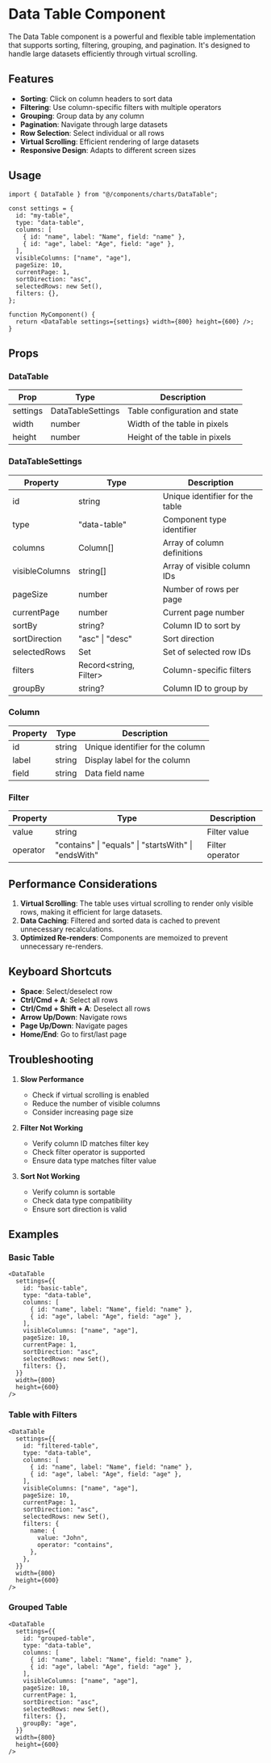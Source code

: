 # Data Table Component

The Data Table component is a powerful and flexible table implementation that supports sorting, filtering, grouping, and pagination. It's designed to handle large datasets efficiently through virtual scrolling.

## Features

- **Sorting**: Click on column headers to sort data
- **Filtering**: Use column-specific filters with multiple operators
- **Grouping**: Group data by any column
- **Pagination**: Navigate through large datasets
- **Row Selection**: Select individual or all rows
- **Virtual Scrolling**: Efficient rendering of large datasets
- **Responsive Design**: Adapts to different screen sizes

## Usage

```tsx
import { DataTable } from "@/components/charts/DataTable";

const settings = {
  id: "my-table",
  type: "data-table",
  columns: [
    { id: "name", label: "Name", field: "name" },
    { id: "age", label: "Age", field: "age" },
  ],
  visibleColumns: ["name", "age"],
  pageSize: 10,
  currentPage: 1,
  sortDirection: "asc",
  selectedRows: new Set(),
  filters: {},
};

function MyComponent() {
  return <DataTable settings={settings} width={800} height={600} />;
}
```

## Props

### DataTable

| Prop     | Type              | Description                   |
| -------- | ----------------- | ----------------------------- |
| settings | DataTableSettings | Table configuration and state |
| width    | number            | Width of the table in pixels  |
| height   | number            | Height of the table in pixels |

### DataTableSettings

| Property       | Type                   | Description                     |
| -------------- | ---------------------- | ------------------------------- |
| id             | string                 | Unique identifier for the table |
| type           | "data-table"           | Component type identifier       |
| columns        | Column[]               | Array of column definitions     |
| visibleColumns | string[]               | Array of visible column IDs     |
| pageSize       | number                 | Number of rows per page         |
| currentPage    | number                 | Current page number             |
| sortBy         | string?                | Column ID to sort by            |
| sortDirection  | "asc" \| "desc"        | Sort direction                  |
| selectedRows   | Set<string>            | Set of selected row IDs         |
| filters        | Record<string, Filter> | Column-specific filters         |
| groupBy        | string?                | Column ID to group by           |

### Column

| Property | Type   | Description                      |
| -------- | ------ | -------------------------------- |
| id       | string | Unique identifier for the column |
| label    | string | Display label for the column     |
| field    | string | Data field name                  |

### Filter

| Property | Type                                                 | Description     |
| -------- | ---------------------------------------------------- | --------------- |
| value    | string                                               | Filter value    |
| operator | "contains" \| "equals" \| "startsWith" \| "endsWith" | Filter operator |

## Performance Considerations

1. **Virtual Scrolling**: The table uses virtual scrolling to render only visible rows, making it efficient for large datasets.
2. **Data Caching**: Filtered and sorted data is cached to prevent unnecessary recalculations.
3. **Optimized Re-renders**: Components are memoized to prevent unnecessary re-renders.

## Keyboard Shortcuts

- **Space**: Select/deselect row
- **Ctrl/Cmd + A**: Select all rows
- **Ctrl/Cmd + Shift + A**: Deselect all rows
- **Arrow Up/Down**: Navigate rows
- **Page Up/Down**: Navigate pages
- **Home/End**: Go to first/last page

## Troubleshooting

1. **Slow Performance**

   - Check if virtual scrolling is enabled
   - Reduce the number of visible columns
   - Consider increasing page size

2. **Filter Not Working**

   - Verify column ID matches filter key
   - Check filter operator is supported
   - Ensure data type matches filter value

3. **Sort Not Working**
   - Verify column is sortable
   - Check data type compatibility
   - Ensure sort direction is valid

## Examples

### Basic Table

```tsx
<DataTable
  settings={{
    id: "basic-table",
    type: "data-table",
    columns: [
      { id: "name", label: "Name", field: "name" },
      { id: "age", label: "Age", field: "age" },
    ],
    visibleColumns: ["name", "age"],
    pageSize: 10,
    currentPage: 1,
    sortDirection: "asc",
    selectedRows: new Set(),
    filters: {},
  }}
  width={800}
  height={600}
/>
```

### Table with Filters

```tsx
<DataTable
  settings={{
    id: "filtered-table",
    type: "data-table",
    columns: [
      { id: "name", label: "Name", field: "name" },
      { id: "age", label: "Age", field: "age" },
    ],
    visibleColumns: ["name", "age"],
    pageSize: 10,
    currentPage: 1,
    sortDirection: "asc",
    selectedRows: new Set(),
    filters: {
      name: {
        value: "John",
        operator: "contains",
      },
    },
  }}
  width={800}
  height={600}
/>
```

### Grouped Table

```tsx
<DataTable
  settings={{
    id: "grouped-table",
    type: "data-table",
    columns: [
      { id: "name", label: "Name", field: "name" },
      { id: "age", label: "Age", field: "age" },
    ],
    visibleColumns: ["name", "age"],
    pageSize: 10,
    currentPage: 1,
    sortDirection: "asc",
    selectedRows: new Set(),
    filters: {},
    groupBy: "age",
  }}
  width={800}
  height={600}
/>
```
